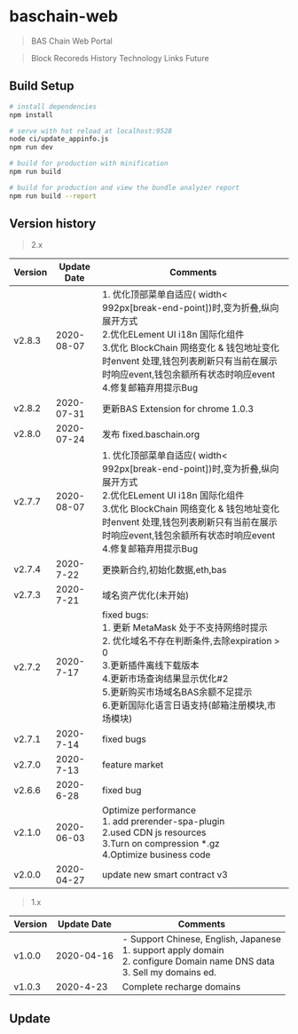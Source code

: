 # baschain-web

> BAS Chain Web Portal

> Block Recoreds History Technology Links Future

## Build Setup

``` bash
# install dependencies
npm install

# serve with hot reload at localhost:9528
node ci/update_appinfo.js
npm run dev

# build for production with minification
npm run build

# build for production and view the bundle analyzer report
npm run build --report
```


## Version history

> 2.x

|  Version  |  Update Date  |  Comments  |
|  ----  |  ----  |  ----  |
|  v2.8.3  |  2020-08-07  |  1. 优化顶部菜单自适应( width< 992px[break-end-point])时,变为折叠,纵向展开方式<br> 2.优化ELement UI i18n 国际化组件 <br> 3.优化 BlockChain 网络变化 & 钱包地址变化时envent 处理,钱包列表刷新只有当前在展示时响应event,钱包余额所有状态时响应event <br> 4.修复邮箱弃用提示Bug   |
|  v2.8.2  |  2020-07-31  |  更新BAS Extension for chrome 1.0.3 <br> |
|  v2.8.0  |  2020-07-24 | 发布 fixed.baschain.org  | 1. MetaMask v8 升级 + web3js <br> 2.更换新合约,初始化数据,eth,bas<br>  |
|  v2.7.7  |  2020-08-07  |1. 优化顶部菜单自适应( width< 992px[break-end-point])时,变为折叠,纵向展开方式<br> 2.优化ELement UI i18n 国际化组件 <br> 3.优化 BlockChain 网络变化 & 钱包地址变化时envent 处理,钱包列表刷新只有当前在展示时响应event,钱包余额所有状态时响应event <br> 4.修复邮箱弃用提示Bug |
|  v2.7.4  | 2020-7-22 | 更换新合约,初始化数据,eth,bas | 访问地址:https://www.ppn.one <br> https://fixed.baschain.org <br> github 代码为旧合约 |
|  v2.7.3  |  2020-7-21 |  域名资产优化(未开始)  | 更新Indexed 钱包账号域名,按钱包地址 + eth 网络区分存储 |
| v2.7.2 | 2020-7-17  | fixed bugs:<br> 1. 更新 MetaMask 处于不支持网络时提示 <br> 2. 优化域名不存在判断条件,去除expiration > 0 <br> 3.更新插件离线下载版本 <br> 4.更新市场查询结果显示优化#2 <br> 5.更新购买市场域名BAS余额不足提示 <br> 6.更新国际化语言日语支持(邮箱注册模块,市场模块) |
| v2.7.1 | 2020-7-14  | fixed bugs |
| v2.7.0 | 2020-7-13  | feature market |
| v2.6.6 | 2020-6-28  | fixed bug |
| v2.1.0 | 2020-06-03 | Optimize performance <br> 1. add prerender-spa-plugin <br> 2.used CDN js resources <br> 3.Turn on compression *.gz <br> 4.Optimize business code |
| v2.0.0 | 2020-04-27 | update new smart contract v3 |


> 1.x

|  Version  |  Update Date  |  Comments  |
|  ----  |  ----  |  ----  |
| v1.0.0  | 2020-04-16  | - Support Chinese, English, Japanese <br> 1. support apply domain <br>2. configure Domain name DNS data <br>3. Sell my domains ed. |
| v1.0.3 | 2020-4-23 | Complete recharge domains |

## Update
